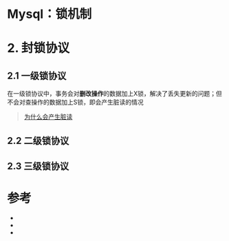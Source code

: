 # Mysql：锁机制

# **2. 封锁协议**

## **2.1 一级锁协议**

在一级锁协议中，事务会对**删改操作**的数据加上X锁，解决了丢失更新的问题；但不会对查操作的数据加上S锁，即会产生脏读的情况

> [为什么会产生脏读](https://blog.csdn.net/weixin_44939424/article/details/103248097)

## **2.2 二级锁协议**

## **2.3 三级锁协议**

# 参考
- [](https://blog.csdn.net/SnailMann/article/details/94724197)
- [](https://blog.csdn.net/SnailMann/article/details/88388829)
- [](https://blog.csdn.net/chen77716/article/details/6742128)